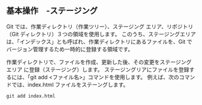 ## 基本操作　-ステージング
Git では、作業ディレクトリ（作業ツリー）、ステージング エリア、リポジトリ（Git ディレクトリ）３つの領域を使用します。
このうち、ステージングエリアは、「インデックス」とも呼ばれ、作業ディレクトリにあるファイルを、Git でバージョン管理するため一時的に登録する領域です。

作業ディレクトリで、ファイルを作成、更新した後、その変更をステージング エリア に登録（ステージング）します。
ステージングリアにファイルを登録するには、「git add <ファイル名>」コマンドを使用します。
例えば、次のコマンドでは、index.html ファイルをステーングします。

`git add index.html`
